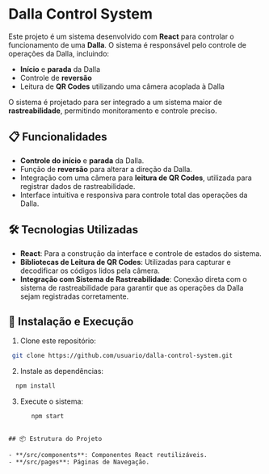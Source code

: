 # Dalla Control System

Este projeto é um sistema desenvolvido com **React** para controlar o funcionamento de uma **Dalla**. O sistema é responsável pelo controle de operações da Dalla, incluindo:

- **Início** e **parada** da Dalla
- Controle de **reversão**
- Leitura de **QR Codes** utilizando uma câmera acoplada à Dalla

O sistema é projetado para ser integrado a um sistema maior de **rastreabilidade**, permitindo monitoramento e controle preciso.

## 📋 Funcionalidades

- **Controle do início** e **parada** da Dalla.
- Função de **reversão** para alterar a direção da Dalla.
- Integração com uma câmera para **leitura de QR Codes**, utilizada para registrar dados de rastreabilidade.
- Interface intuitiva e responsiva para controle total das operações da Dalla.

## 🛠️ Tecnologias Utilizadas

- **React**: Para a construção da interface e controle de estados do sistema.
- **Bibliotecas de Leitura de QR Codes**: Utilizadas para capturar e decodificar os códigos lidos pela câmera.
- **Integração com Sistema de Rastreabilidade**: Conexão direta com o sistema de rastreabilidade para garantir que as operações da Dalla sejam registradas corretamente.

## 🚀 Instalação e Execução

1. Clone este repositório:

  ``` bash
   git clone https://github.com/usuario/dalla-control-system.git
  ```

2. Instale as dependências:
  ``` bash
    npm install
  ```

3. Execute o sistema:
   ``` bash
      npm start
  ```

## 📦 Estrutura do Projeto

- **/src/components**: Componentes React reutilizáveis.
- **/src/pages**: Páginas de Navegação.

   

